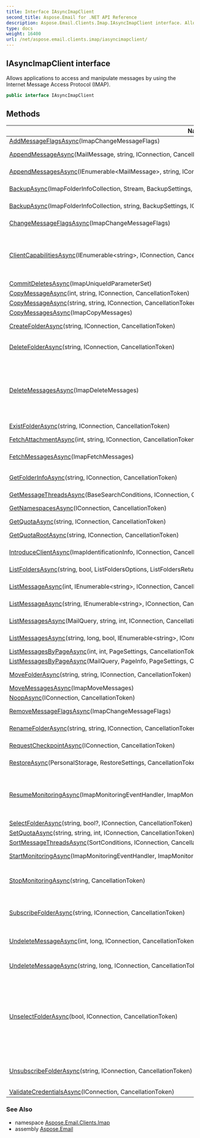 ```yaml
---
title: Interface IAsyncImapClient
second_title: Aspose.Email for .NET API Reference
description: Aspose.Email.Clients.Imap.IAsyncImapClient interface. Allows applications to access and manipulate messages by using the Internet Message Access Protocol IMAP
type: docs
weight: 16400
url: /net/aspose.email.clients.imap/iasyncimapclient/
---
```

## IAsyncImapClient interface

Allows applications to access and manipulate messages by using the Internet Message Access Protocol (IMAP).

```csharp
public interface IAsyncImapClient
```

## Methods

| Name | Description |
| --- | --- |
| [AddMessageFlagsAsync](../../aspose.email.clients.imap/iasyncimapclient/addmessageflagsasync/)(ImapChangeMessageFlags) | Adds the flags to the message |
| [AppendMessageAsync](../../aspose.email.clients.imap/iasyncimapclient/appendmessageasync/)(MailMessage, string, IConnection, CancellationToken) | Uploads the mail message to the specified folder |
| [AppendMessagesAsync](../../aspose.email.clients.imap/iasyncimapclient/appendmessagesasync/)(IEnumerable&lt;MailMessage&gt;, string, IConnection, CancellationToken) | Uploads the mail messages to the current folder |
| [BackupAsync](../../aspose.email.clients.imap/iasyncimapclient/backupasync/#backupasync)(ImapFolderInfoCollection, Stream, BackupSettings, IConnection, CancellationToken) | Backups the content of the specified folders |
| [BackupAsync](../../aspose.email.clients.imap/iasyncimapclient/backupasync/#backupasync_1)(ImapFolderInfoCollection, string, BackupSettings, IConnection, CancellationToken) | Backups the content of the specified folders |
| [ChangeMessageFlagsAsync](../../aspose.email.clients.imap/iasyncimapclient/changemessageflagsasync/)(ImapChangeMessageFlags) | Changes the flags of the message |
| [ClientCapabilitiesAsync](../../aspose.email.clients.imap/iasyncimapclient/clientcapabilitiesasync/)(IEnumerable&lt;string&gt;, IConnection, CancellationToken) | Notifies server which extensions are supported by client. Please note, this operation works only in case if server supports RFC5161 See more https://tools.ietf.org/html/rfc5161 |
| [CommitDeletesAsync](../../aspose.email.clients.imap/iasyncimapclient/commitdeletesasync/)(ImapUniqueIdParameterSet) | Commit the deletions |
| [CopyMessageAsync](../../aspose.email.clients.imap/iasyncimapclient/copymessageasync/#copymessageasync)(int, string, IConnection, CancellationToken) | Copies the message |
| [CopyMessageAsync](../../aspose.email.clients.imap/iasyncimapclient/copymessageasync/#copymessageasync_1)(string, string, IConnection, CancellationToken) | Copies the message. |
| [CopyMessagesAsync](../../aspose.email.clients.imap/iasyncimapclient/copymessagesasync/)(ImapCopyMessages) | Copy the messages. |
| [CreateFolderAsync](../../aspose.email.clients.imap/iasyncimapclient/createfolderasync/)(string, IConnection, CancellationToken) | Creates a folder with the specified name. |
| [DeleteFolderAsync](../../aspose.email.clients.imap/iasyncimapclient/deletefolderasync/)(string, IConnection, CancellationToken) | Deletes a specified folder. This method represents IMAP DELETE command. |
| [DeleteMessagesAsync](../../aspose.email.clients.imap/iasyncimapclient/deletemessagesasync/)(ImapDeleteMessages) | Marks a message with the specified unique identifier as deleted and commits the deletions if user specifies this. This method works only if server supports UIDPLUS extension. Please, read more https://tools.ietf.org/html/rfc4315 |
| [ExistFolderAsync](../../aspose.email.clients.imap/iasyncimapclient/existfolderasync/)(string, IConnection, CancellationToken) | Check whether this folder exists |
| [FetchAttachmentAsync](../../aspose.email.clients.imap/iasyncimapclient/fetchattachmentasync/)(int, string, IConnection, CancellationToken) | Fetches the specified attachment. |
| [FetchMessagesAsync](../../aspose.email.clients.imap/iasyncimapclient/fetchmessagesasync/)(ImapFetchMessages) | Fetches the messages asynchronously |
| [GetFolderInfoAsync](../../aspose.email.clients.imap/iasyncimapclient/getfolderinfoasync/)(string, IConnection, CancellationToken) | Returns information about the specified folder without selecting it |
| [GetMessageThreadsAsync](../../aspose.email.clients.imap/iasyncimapclient/getmessagethreadsasync/)(BaseSearchConditions, IConnection, CancellationToken) | Get message threads. |
| [GetNamespacesAsync](../../aspose.email.clients.imap/iasyncimapclient/getnamespacesasync/)(IConnection, CancellationToken) | Gets namespaces that are available on a server. |
| [GetQuotaAsync](../../aspose.email.clients.imap/iasyncimapclient/getquotaasync/)(string, IConnection, CancellationToken) | Gets quota information |
| [GetQuotaRootAsync](../../aspose.email.clients.imap/iasyncimapclient/getquotarootasync/)(string, IConnection, CancellationToken) | Gets quota root information for mailbox |
| [IntroduceClientAsync](../../aspose.email.clients.imap/iasyncimapclient/introduceclientasync/)(ImapIdentificationInfo, IConnection, CancellationToken) | Introduces client information to a server. |
| [ListFoldersAsync](../../aspose.email.clients.imap/iasyncimapclient/listfoldersasync/)(string, bool, ListFoldersOptions, ListFoldersReturnOptions, IConnection, CancellationToken) | Gets the list of subfolders in the specified folder |
| [ListMessageAsync](../../aspose.email.clients.imap/iasyncimapclient/listmessageasync/#listmessageasync)(int, IEnumerable&lt;string&gt;, IConnection, CancellationToken) | Gets information about a message. |
| [ListMessageAsync](../../aspose.email.clients.imap/iasyncimapclient/listmessageasync/#listmessageasync_1)(string, IEnumerable&lt;string&gt;, IConnection, CancellationToken) | Gets information about a message. |
| [ListMessagesAsync](../../aspose.email.clients.imap/iasyncimapclient/listmessagesasync/#listmessagesasync)(MailQuery, string, int, IConnection, CancellationToken) | Gets the list of messages in the current folder. |
| [ListMessagesAsync](../../aspose.email.clients.imap/iasyncimapclient/listmessagesasync/#listmessagesasync_1)(string, long, bool, IEnumerable&lt;string&gt;, IConnection, CancellationToken) | Gets the list of messages in the specified folder |
| [ListMessagesByPageAsync](../../aspose.email.clients.imap/iasyncimapclient/listmessagesbypageasync/#listmessagesbypageasync_1)(int, int, PageSettings, CancellationToken) | Gets the list of messages |
| [ListMessagesByPageAsync](../../aspose.email.clients.imap/iasyncimapclient/listmessagesbypageasync/#listmessagesbypageasync)(MailQuery, PageInfo, PageSettings, CancellationToken) | Gets the list of messages |
| [MoveFolderAsync](../../aspose.email.clients.imap/iasyncimapclient/movefolderasync/)(string, string, IConnection, CancellationToken) | Moves specified folder and its subfolders to new location. |
| [MoveMessagesAsync](../../aspose.email.clients.imap/iasyncimapclient/movemessagesasync/)(ImapMoveMessages) | Moves the messages. |
| [NoopAsync](../../aspose.email.clients.imap/iasyncimapclient/noopasync/)(IConnection, CancellationToken) | 'No operation' command |
| [RemoveMessageFlagsAsync](../../aspose.email.clients.imap/iasyncimapclient/removemessageflagsasync/)(ImapChangeMessageFlags) | Removes the flags of the message |
| [RenameFolderAsync](../../aspose.email.clients.imap/iasyncimapclient/renamefolderasync/)(string, string, IConnection, CancellationToken) | Renames a specified folder to a new name |
| [RequestCheckpointAsync](../../aspose.email.clients.imap/iasyncimapclient/requestcheckpointasync/)(IConnection, CancellationToken) | Requests a checkpoint of the currently selected mailbox. |
| [RestoreAsync](../../aspose.email.clients.imap/iasyncimapclient/restoreasync/)(PersonalStorage, RestoreSettings, CancellationToken) | Begins to restore imap folders from the given personal storage. |
| [ResumeMonitoringAsync](../../aspose.email.clients.imap/iasyncimapclient/resumemonitoringasync/)(ImapMonitoringEventHandler, ImapMonitoringErrorEventHandler, IImapMonitoringState, CancellationToken) | Resumes monitoring of message changes for specified folder. Unlike the StartMonitoring method, it will find all missing mailbox changes and call the callback for them. |
| [SelectFolderAsync](../../aspose.email.clients.imap/iasyncimapclient/selectfolderasync/)(string, bool?, IConnection, CancellationToken) | Selects the specified folder |
| [SetQuotaAsync](../../aspose.email.clients.imap/iasyncimapclient/setquotaasync/)(string, string, int, IConnection, CancellationToken) | Sets quota information |
| [SortMessageThreadsAsync](../../aspose.email.clients.imap/iasyncimapclient/sortmessagethreadsasync/)(SortConditions, IConnection, CancellationToken) | Sort message threads. |
| [StartMonitoringAsync](../../aspose.email.clients.imap/iasyncimapclient/startmonitoringasync/)(ImapMonitoringEventHandler, ImapMonitoringErrorEventHandler, string) | Starts monitoring of message changes for specified folder. |
| [StopMonitoringAsync](../../aspose.email.clients.imap/iasyncimapclient/stopmonitoringasync/)(string, CancellationToken) | Stops monitoring of message changes for specified folder. Stops monitoring of all folders if folderName is null. |
| [SubscribeFolderAsync](../../aspose.email.clients.imap/iasyncimapclient/subscribefolderasync/)(string, IConnection, CancellationToken) | Sent the SUBSCRIBE command that adds the specified mailbox name to the server's set of "active" mailboxes. |
| [UndeleteMessageAsync](../../aspose.email.clients.imap/iasyncimapclient/undeletemessageasync/#undeletemessageasync)(int, long, IConnection, CancellationToken) | Marks a message with the specified sequence number as not deleted |
| [UndeleteMessageAsync](../../aspose.email.clients.imap/iasyncimapclient/undeletemessageasync/#undeletemessageasync_1)(string, long, IConnection, CancellationToken) | Marks a message with the specified sequence number as not deleted. |
| [UnselectFolderAsync](../../aspose.email.clients.imap/iasyncimapclient/unselectfolderasync/)(bool, IConnection, CancellationToken) | Unselects folder which are currently selected. if doNotExpunge property is true, all messages are marked as deleted are removed, otherwise deletion canceled. Please note, this operation works only in case if server supports RFC3691 See more https://tools.ietf.org/html/rfc3691 |
| [UnsubscribeFolderAsync](../../aspose.email.clients.imap/iasyncimapclient/unsubscribefolderasync/)(string, IConnection, CancellationToken) | Sent the UNSUBSCRIBE command that removes the specified mailbox name from the server's set of "active" mailboxes |
| [ValidateCredentialsAsync](../../aspose.email.clients.imap/iasyncimapclient/validatecredentialsasync/)(IConnection, CancellationToken) | Executes credentials validation |

### See Also

* namespace [Aspose.Email.Clients.Imap](../../aspose.email.clients.imap/)
* assembly [Aspose.Email](../../)


